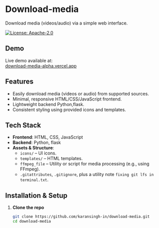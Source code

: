 # Download-media

Download media (videos/audio) via a simple web interface.

[![License: Apache-2.0](https://img.shields.io/badge/License-Apache%202.0-blue.svg)](LICENSE)

## Demo

Live demo available at:  
[download-media-alpha.vercel.app](https://download-media-alpha.vercel.app)

## Features

- Easily download media (videos or audio) from supported sources.
- Minimal, responsive HTML/CSS/JavaScript frontend.
- Lightweight backend Python,flask.
- Consistent styling using provided icons and templates.

## Tech Stack

- **Frontend**: HTML, CSS, JavaScript
- **Backend**: Python, flask   
- **Assets & Structure**:
  - `icons/` – UI icons.
  - `templates/` – HTML templates.
  - `ffmpeg_file` – Utility or script for media processing (e.g., using FFmpeg).
  - `.gitattributes`, `.gitignore`, plus a utility note `fixing git lfs in terminal.txt`.

## Installation & Setup

1. **Clone the repo**
   ```bash
   git clone https://github.com/karansingh-in/download-media.git
   cd download-media